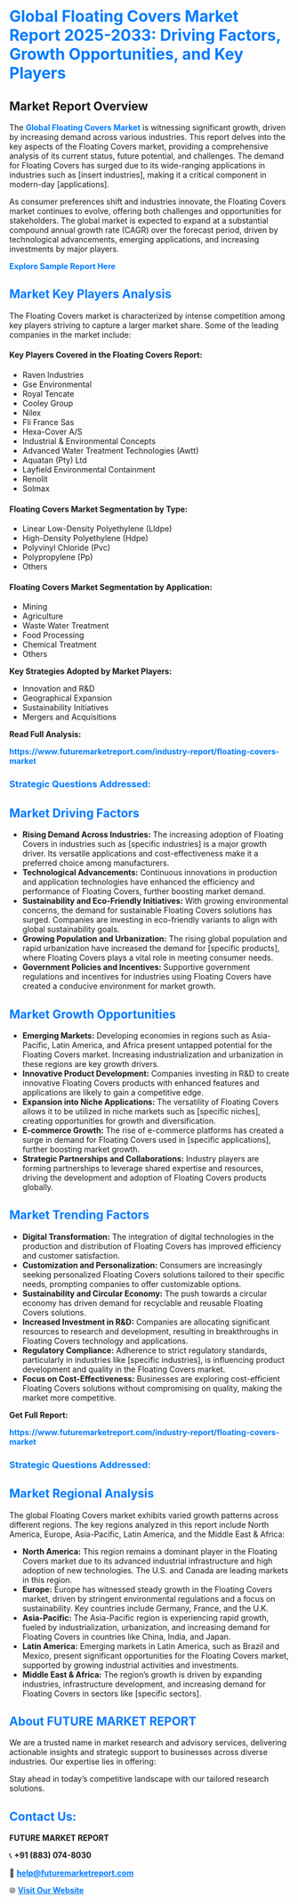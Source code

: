 <h1 style="color: #007BFF;">Global Floating Covers Market Report 2025-2033: Driving Factors, Growth Opportunities, and Key Players</h1>

<section id="overview">
<h2>Market Report Overview</h2>
<p>The <a href="https://www.futuremarketreport.com/industry-report/floating-covers-market" style="color: #007BFF; text-decoration: none;"><strong>Global Floating Covers Market</strong></a> is witnessing significant growth, driven by increasing demand across various industries. This report delves into the key aspects of the Floating Covers market, providing a comprehensive analysis of its current status, future potential, and challenges. The demand for Floating Covers has surged due to its wide-ranging applications in industries such as [insert industries], making it a critical component in modern-day [applications].</p>
<p>As consumer preferences shift and industries innovate, the Floating Covers market continues to evolve, offering both challenges and opportunities for stakeholders. The global market is expected to expand at a substantial compound annual growth rate (CAGR) over the forecast period, driven by technological advancements, emerging applications, and increasing investments by major players.</p>
</section>

<section id="overview">
<p><a href="https://www.futuremarketreport.com/request-sample/reportId=30388" style="color: #007BFF; text-decoration: none;"><strong>Explore Sample Report Here</strong></a></p>
</section>

<section id="key-players">
<h2 style="color: #007BFF;">Market Key Players Analysis</h2>
<p>The Floating Covers market is characterized by intense competition among key players striving to capture a larger market share. Some of the leading companies in the market include:</p>
<h4>Key Players Covered in the Floating Covers Report:</h4>
<ul><li>Raven Industries</li><li>Gse Environmental</li><li>Royal Tencate</li><li>Cooley Group</li><li>Nilex</li><li>Fli France Sas</li><li>Hexa-Cover A/S</li><li>Industrial &amp; Environmental Concepts</li><li>Advanced Water Treatment Technologies (Awtt)</li><li>Aquatan (Pty) Ltd</li><li>Layfield Environmental Containment</li><li>Renolit</li><li>Solmax</li></ul>
<h4>Floating Covers Market Segmentation by Type:</h4>
<ul><li>Linear Low-Density Polyethylene (Lldpe)</li><li>High-Density Polyethylene (Hdpe)</li><li>Polyvinyl Chloride (Pvc)</li><li>Polypropylene (Pp)</li><li>Others</li></ul>

<h4>Floating Covers Market Segmentation by Application:</h4>
<ul><li>Mining</li><li>Agriculture</li><li>Waste Water Treatment</li><li>Food Processing</li><li>Chemical Treatment</li><li>Others</li></ul>
<p><strong>Key Strategies Adopted by Market Players:</strong></p>
<ul>
<li>Innovation and R&D</li>
<li>Geographical Expansion</li>
<li>Sustainability Initiatives</li>
<li>Mergers and Acquisitions</li>
</ul>
</section>

<section>
<p><strong>Read Full Analysis: </strong></p><a href="https://www.futuremarketreport.com/industry-report/floating-covers-market" style="color: #007BFF; text-decoration: none;"><strong>https://www.futuremarketreport.com/industry-report/floating-covers-market</strong></a>
<h3 style="color: #007BFF;">Strategic Questions Addressed:</h3>
</section>

<section id="driving-factors">
<h2 style="color: #007BFF;">Market Driving Factors</h2>
<ul>
<li><strong>Rising Demand Across Industries:</strong> The increasing adoption of Floating Covers in industries such as [specific industries] is a major growth driver. Its versatile applications and cost-effectiveness make it a preferred choice among manufacturers.</li>
<li><strong>Technological Advancements:</strong> Continuous innovations in production and application technologies have enhanced the efficiency and performance of Floating Covers, further boosting market demand.</li>
<li><strong>Sustainability and Eco-Friendly Initiatives:</strong> With growing environmental concerns, the demand for sustainable Floating Covers solutions has surged. Companies are investing in eco-friendly variants to align with global sustainability goals.</li>
<li><strong>Growing Population and Urbanization:</strong> The rising global population and rapid urbanization have increased the demand for [specific products], where Floating Covers plays a vital role in meeting consumer needs.</li>
<li><strong>Government Policies and Incentives:</strong> Supportive government regulations and incentives for industries using Floating Covers have created a conducive environment for market growth.</li>
</ul>
</section>

<section id="growth-opportunities">
<h2 style="color: #007BFF;">Market Growth Opportunities</h2>
<ul>
<li><strong>Emerging Markets:</strong> Developing economies in regions such as Asia-Pacific, Latin America, and Africa present untapped potential for the Floating Covers market. Increasing industrialization and urbanization in these regions are key growth drivers.</li>
<li><strong>Innovative Product Development:</strong> Companies investing in R&D to create innovative Floating Covers products with enhanced features and applications are likely to gain a competitive edge.</li>
<li><strong>Expansion into Niche Applications:</strong> The versatility of Floating Covers allows it to be utilized in niche markets such as [specific niches], creating opportunities for growth and diversification.</li>
<li><strong>E-commerce Growth:</strong> The rise of e-commerce platforms has created a surge in demand for Floating Covers used in [specific applications], further boosting market growth.</li>
<li><strong>Strategic Partnerships and Collaborations:</strong> Industry players are forming partnerships to leverage shared expertise and resources, driving the development and adoption of Floating Covers products globally.</li>
</ul>
</section>

<section id="trending-factors">
<h2 style="color: #007BFF;">Market Trending Factors</h2>
<ul>
<li><strong>Digital Transformation:</strong> The integration of digital technologies in the production and distribution of Floating Covers has improved efficiency and customer satisfaction.</li>
<li><strong>Customization and Personalization:</strong> Consumers are increasingly seeking personalized Floating Covers solutions tailored to their specific needs, prompting companies to offer customizable options.</li>
<li><strong>Sustainability and Circular Economy:</strong> The push towards a circular economy has driven demand for recyclable and reusable Floating Covers solutions.</li>
<li><strong>Increased Investment in R&D:</strong> Companies are allocating significant resources to research and development, resulting in breakthroughs in Floating Covers technology and applications.</li>
<li><strong>Regulatory Compliance:</strong> Adherence to strict regulatory standards, particularly in industries like [specific industries], is influencing product development and quality in the Floating Covers market.</li>
<li><strong>Focus on Cost-Effectiveness:</strong> Businesses are exploring cost-efficient Floating Covers solutions without compromising on quality, making the market more competitive.</li>
</ul>
</section>

<section>
<p><strong>Get Full Report: </strong></p><a href="https://www.futuremarketreport.com/industry-report/floating-covers-market" style="color: #007BFF; text-decoration: none;"><strong>https://www.futuremarketreport.com/industry-report/floating-covers-market</strong></a>
<h3 style="color: #007BFF;">Strategic Questions Addressed:</h3>
</section>


<section id="regional-analysis">
<h2 style="color: #007BFF;">Market Regional Analysis</h2>
<p>The global Floating Covers market exhibits varied growth patterns across different regions. The key regions analyzed in this report include North America, Europe, Asia-Pacific, Latin America, and the Middle East & Africa:</p>
<ul>
<li><strong>North America:</strong> This region remains a dominant player in the Floating Covers market due to its advanced industrial infrastructure and high adoption of new technologies. The U.S. and Canada are leading markets in this region.</li>
<li><strong>Europe:</strong> Europe has witnessed steady growth in the Floating Covers market, driven by stringent environmental regulations and a focus on sustainability. Key countries include Germany, France, and the U.K.</li>
<li><strong>Asia-Pacific:</strong> The Asia-Pacific region is experiencing rapid growth, fueled by industrialization, urbanization, and increasing demand for Floating Covers in countries like China, India, and Japan.</li>
<li><strong>Latin America:</strong> Emerging markets in Latin America, such as Brazil and Mexico, present significant opportunities for the Floating Covers market, supported by growing industrial activities and investments.</li>
<li><strong>Middle East & Africa:</strong> The region’s growth is driven by expanding industries, infrastructure development, and increasing demand for Floating Covers in sectors like [specific sectors].</li>
</ul>
</section>

<footer>
<h2 style="color: #007BFF;">About FUTURE MARKET REPORT</h2>
<p>We are a trusted name in market research and advisory services, delivering actionable insights and strategic support to businesses across diverse industries. Our expertise lies in offering:</p>

<p>Stay ahead in today’s competitive landscape with our tailored research solutions.</p>

<h2 style="color: #007BFF;">Contact Us:</h2>
<p><strong>FUTURE MARKET REPORT</strong></p>
<p>📞 <strong>+91 (883) 074-8030</strong></p>
<p>📧 <strong><a href="mailto:help@futuremarketreport.com" style="color: #007BFF;">help@futuremarketreport.com</a></strong></p>
<p>🌐 <strong><a href="https://www.futuremarketreport.com/" style="color: #007BFF;">Visit Our Website</a></strong></p>
</footer>